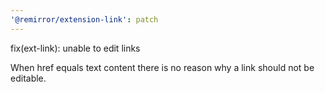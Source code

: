 ```yaml
---
'@remirror/extension-link': patch
---
```


fix(ext-link): unable to edit links

When href equals text content there is no reason why a link should not be editable.
